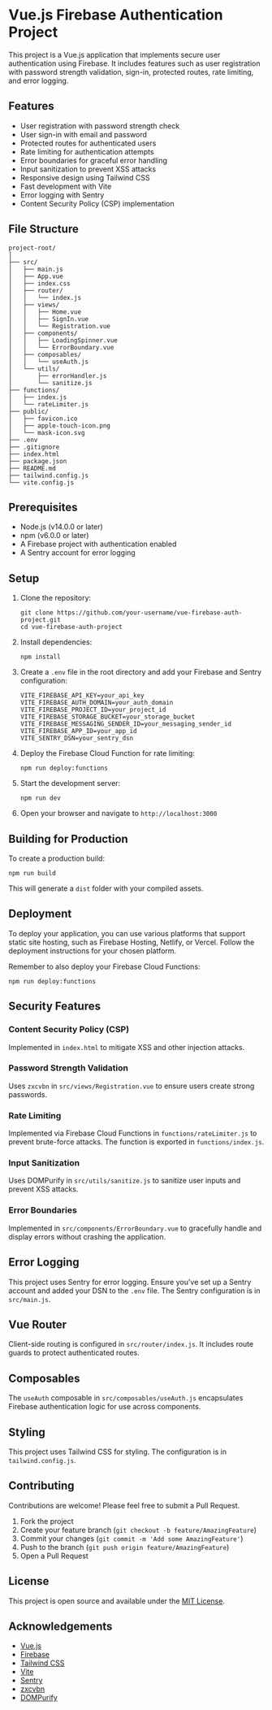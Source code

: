 # Vue.js Firebase Authentication Project

This project is a Vue.js application that implements secure user authentication using Firebase. It includes features such as user registration with password strength validation, sign-in, protected routes, rate limiting, and error logging.

## Features

- User registration with password strength check
- User sign-in with email and password
- Protected routes for authenticated users
- Rate limiting for authentication attempts
- Error boundaries for graceful error handling
- Input sanitization to prevent XSS attacks
- Responsive design using Tailwind CSS
- Fast development with Vite
- Error logging with Sentry
- Content Security Policy (CSP) implementation

## File Structure

```
project-root/
│
├── src/
│   ├── main.js
│   ├── App.vue
│   ├── index.css
│   ├── router/
│   │   └── index.js
│   ├── views/
│   │   ├── Home.vue
│   │   ├── SignIn.vue
│   │   └── Registration.vue
│   ├── components/
│   │   ├── LoadingSpinner.vue
│   │   └── ErrorBoundary.vue
│   ├── composables/
│   │   └── useAuth.js
│   └── utils/
│       ├── errorHandler.js
│       └── sanitize.js
├── functions/
│   ├── index.js
│   └── rateLimiter.js
├── public/
│   ├── favicon.ico
│   ├── apple-touch-icon.png
│   └── mask-icon.svg
├── .env
├── .gitignore
├── index.html
├── package.json
├── README.md
├── tailwind.config.js
└── vite.config.js
```

## Prerequisites

- Node.js (v14.0.0 or later)
- npm (v6.0.0 or later)
- A Firebase project with authentication enabled
- A Sentry account for error logging

## Setup

1. Clone the repository:
   ```
   git clone https://github.com/your-username/vue-firebase-auth-project.git
   cd vue-firebase-auth-project
   ```

2. Install dependencies:
   ```
   npm install
   ```

3. Create a `.env` file in the root directory and add your Firebase and Sentry configuration:
   ```
   VITE_FIREBASE_API_KEY=your_api_key
   VITE_FIREBASE_AUTH_DOMAIN=your_auth_domain
   VITE_FIREBASE_PROJECT_ID=your_project_id
   VITE_FIREBASE_STORAGE_BUCKET=your_storage_bucket
   VITE_FIREBASE_MESSAGING_SENDER_ID=your_messaging_sender_id
   VITE_FIREBASE_APP_ID=your_app_id
   VITE_SENTRY_DSN=your_sentry_dsn
   ```

4. Deploy the Firebase Cloud Function for rate limiting:
   ```
   npm run deploy:functions
   ```

5. Start the development server:
   ```
   npm run dev
   ```

6. Open your browser and navigate to `http://localhost:3000`

## Building for Production

To create a production build:

```
npm run build
```

This will generate a `dist` folder with your compiled assets.

## Deployment

To deploy your application, you can use various platforms that support static site hosting, such as Firebase Hosting, Netlify, or Vercel. Follow the deployment instructions for your chosen platform.

Remember to also deploy your Firebase Cloud Functions:

```
npm run deploy:functions
```

## Security Features

### Content Security Policy (CSP)
Implemented in `index.html` to mitigate XSS and other injection attacks.

### Password Strength Validation
Uses `zxcvbn` in `src/views/Registration.vue` to ensure users create strong passwords.

### Rate Limiting
Implemented via Firebase Cloud Functions in `functions/rateLimiter.js` to prevent brute-force attacks. The function is exported in `functions/index.js`.

### Input Sanitization
Uses DOMPurify in `src/utils/sanitize.js` to sanitize user inputs and prevent XSS attacks.

### Error Boundaries
Implemented in `src/components/ErrorBoundary.vue` to gracefully handle and display errors without crashing the application.

## Error Logging

This project uses Sentry for error logging. Ensure you've set up a Sentry account and added your DSN to the `.env` file. The Sentry configuration is in `src/main.js`.

## Vue Router

Client-side routing is configured in `src/router/index.js`. It includes route guards to protect authenticated routes.

## Composables

The `useAuth` composable in `src/composables/useAuth.js` encapsulates Firebase authentication logic for use across components.

## Styling

This project uses Tailwind CSS for styling. The configuration is in `tailwind.config.js`.

## Contributing

Contributions are welcome! Please feel free to submit a Pull Request.

1. Fork the project
2. Create your feature branch (`git checkout -b feature/AmazingFeature`)
3. Commit your changes (`git commit -m 'Add some AmazingFeature'`)
4. Push to the branch (`git push origin feature/AmazingFeature`)
5. Open a Pull Request

## License

This project is open source and available under the [MIT License](LICENSE).

## Acknowledgements

- [Vue.js](https://vuejs.org/)
- [Firebase](https://firebase.google.com/)
- [Tailwind CSS](https://tailwindcss.com/)
- [Vite](https://vitejs.dev/)
- [Sentry](https://sentry.io/)
- [zxcvbn](https://github.com/dropbox/zxcvbn)
- [DOMPurify](https://github.com/cure53/DOMPurify)

